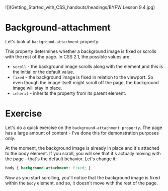 ![](Getting_Started_with_CSS_handouts/headings/BYFW Lesson 9.4.jpg)

# Background-attachment

Let's look at `background-attachment` property.

This property determines whether a background image is fixed or scrolls with the rest of the page. In CSS 2.1, the possible values are 

- `scroll` - the background image scrolls along with the element,and this is the initial or the default value.
- `fixed` - the background image is fixed in relation to the viewport. So even though the image itself might scroll off the page, the background image will stay in place.
- `inherit` - inherits the property from its parent element.

# Exercise

Let's do a quick exercise on the `background-attachment property`. The page has a large amount of content - I've done this for demonstration purposes only.

At the moment, the background image is already in place and it's attached to the body element. If you scroll, you will see that it's actually moving with the page - that's the default behavior. Let's change it:

```css
body { background-attachment: fixed; }
```

Now as you start scrolling, you'll notice that the background image is fixed within the `body` element, and so, it doesn't move with the rest of the page.